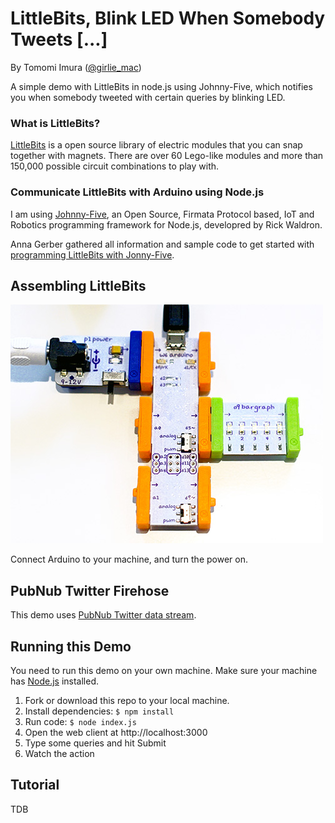 # LittleBits, Blink LED When Somebody Tweets [...]

By Tomomi Imura ([@girlie_mac][twitter])

A simple demo with LittleBits in node.js using Johnny-Five, which notifies you when somebody tweeted with certain queries by blinking LED.

### What is LittleBits?

[LittleBits][littlebits] is a open source library of electric modules that you can snap together with magnets. There are over 60 Lego-like modules and more than 150,000 possible circuit combinations to play with.

### Communicate LittleBits with Arduino using Node.js

I am using [Johnny-Five][j5], an Open Source, Firmata Protocol based, IoT and Robotics programming framework for Node.js, developred by Rick Waldron.

Anna Gerber gathered all information and sample code to get started with [programming LittleBits with Jonny-Five][anna].


## Assembling LittleBits

![image](circuit.jpg)

Connect Arduino to your machine, and turn the power on.

## PubNub Twitter Firehose

This demo uses [PubNub Twitter data stream][firehose].

## Running this Demo

You need to run this demo on your own machine. Make sure your machine has [Node.js][node] installed.

1. Fork or download this repo to your local machine.
2. Install dependencies: `$ npm install`
3. Run code: `$ node index.js`
4. Open the web client at http://localhost:3000
5. Type some queries and hit Submit
6. Watch the action


## Tutorial

TDB
 

[twitter]: http://twitter.com/girlie_mac
[j5]: https://github.com/rwaldron/johnny-five
[anna]: https://github.com/AnnaGerber/little-bits-js
[littlebits]: http://littlebits.cc/
[node]: https://nodejs.org/
[firehose]: http://www.pubnub.com/developers/data-streams/twitter-stream